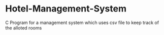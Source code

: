 # Hotel-Management-System
C Program for a management system which uses csv file to keep track of the alloted rooms 
